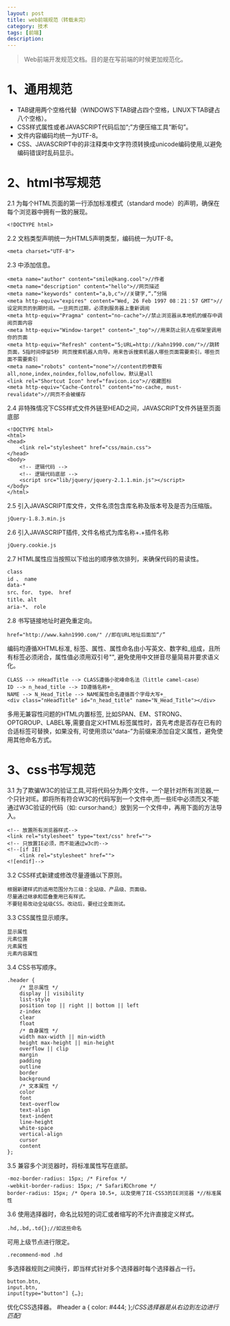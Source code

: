 ```yaml
---
layout: post
title: web前端规范（转载未完）
category: 技术
tags: [前端]
description: 
---
```


> Web前端开发规范文档。目的是在写前端的时候更加规范化。


# 1、通用规范 # 

- TAB键用两个空格代替（WINDOWS下TAB键占四个空格，LINUX下TAB键占八个空格）。
- CSS样式属性或者JAVASCRIPT代码后加“;”方便压缩工具“断句”。
- 文件内容编码均统一为UTF-8。
- CSS、JAVASCRIPT中的非注释类中文字符须转换成unicode编码使用,以避免编码错误时乱码显示。

# 2、html书写规范 #

2.1 为每个HTML页面的第一行添加标准模式（standard mode）的声明，确保在每个浏览器中拥有一致的展现。

	<!DOCTYPE html>

2.2 文档类型声明统一为HTML5声明类型，编码统一为UTF-8。

	<meta charset="UTF-8">

2.3 <HEAD>中添加信息。

	<meta name="author" content="smile@kang.cool">//作者
	<meta name="description" content="hello">//网页描述
	<meta name="keywords" content="a,b,c">//关键字,“，”分隔
	<meta http-equiv="expires" content="Wed, 26 Feb 1997 08：21：57 GMT">//设定网页的到期时间。一旦网页过期，必须到服务器上重新调阅
	<meta http-equiv="Pragma" content="no-cache">//禁止浏览器从本地机的缓存中调阅页面内容
	<meta http-equiv="Window-target" content="_top">//用来防止别人在框架里调用你的页面
	<meta http-equiv="Refresh" content="5;URL=http://kahn1990.com/">//跳转页面，5指时间停留5秒 网页搜索机器人向导。用来告诉搜索机器人哪些页面需要索引，哪些页面不需要索引
	<meta name="robots" content="none">//content的参数有all,none,index,noindex,follow,nofollow，默认是all
	<link rel="Shortcut Icon" href="favicon.ico">//收藏图标
	<meta http-equiv="Cache-Control" content="no-cache, must-revalidate">//网页不会被缓存

2.4 非特殊情况下CSS样式文件外链至HEAD之间，JAVASCRIPT文件外链至页面底部

	<!DOCTYPE html>
	<html>
	<head>
	    <link rel="stylesheet" href="css/main.css">
	</head>
	<body>
	    <!-- 逻辑代码 -->
	    <!-- 逻辑代码底部 -->
	    <script src="lib/jquery/jquery-2.1.1.min.js"></script>
	</body>
	</html>

2.5 引入JAVASCRIPT库文件，文件名须包含库名称及版本号及是否为压缩版。

	jQuery-1.8.3.min.js

2.6 引入JAVASCRIPT插件, 文件名格式为库名称+.+插件名称

	jQuery.cookie.js

2.7 HTML属性应当按照以下给出的顺序依次排列，来确保代码的易读性。

	class
	id 、 name
	data-*
	src、for、 type、 href
	title、alt
	aria-*、 role

2.8 书写链接地址时避免重定向。

	href="http://www.kahn1990.com/" //即在URL地址后面加“/”

编码均遵循XHTML标准,
标签、属性、属性命名由小写英文、数字和_组成，且所有标签必须闭合，属性值必须用双引号"",
避免使用中文拼音尽量简易并要求语义化。

	CLASS --> nHeadTitle --> CLASS遵循小驼峰命名法（little camel-case）
	ID --> n_head_title --> ID遵循名称+_
	NAME --> N_Head_Title --> NAME属性命名遵循首个字母大写+_
	<div class="nHeadTitle" id="n_head_title" name="N_Head_Title"></div>

多用无兼容性问题的HTML内置标签,
比如SPAN、EM、STRONG、OPTGROUP、LABEL等,需要自定义HTML标签属性时，首先考虑是否存在已有的合适标签可替换，如果没有,
可使用须以“data-”为前缀来添加自定义属性，避免使用其他命名方式。

# 3、css书写规范 #

3.1 为了欺骗W3C的验证工具,可将代码分为两个文件，一个是针对所有浏览器,一个只针对IE。即将所有符合W3C的代码写到一个文件中,而一些IE中必须而又不能通过W3C验证的代码（如:
cursor:hand;）放到另一个文件中，再用下面的方法导入。

	<!-- 放置所有浏览器样式-->
	<link rel="stylesheet" type="text/css" href="">
	<!-- 只放置IE必须，而不能通过w3c的-->
	<!--[if IE]
	    <link rel="stylesheet" href="">
	<![endif]-->

3.2 CSS样式新建或修改尽量遵循以下原则。

	根据新建样式的适用范围分为三级：全站级、产品级、页面级。
	尽量通过继承和层叠重用已有样式。
	不要轻易改动全站级CSS。改动后，要经过全面测试。

3.3 CSS属性显示顺序。

	显示属性
	元素位置
	元素属性
	元素内容属性

3.4 CSS书写顺序。

	.header {
		/* 显示属性 */
	    display || visibility
	    list-style
	    position top || right || bottom || left
	    z-index
	    clear
	    float
		/* 自身属性 */
	    width max-width || min-width
	    height max-height || min-height
	    overflow || clip
	    margin
	    padding
	    outline
	    border
	    background
		/* 文本属性 */
	    color
	    font
	    text-overflow
	    text-align
	    text-indent
	    line-height
	    white-space
	    vertical-align
	    cursor
	    content
	};

3.5 兼容多个浏览器时，将标准属性写在底部。

	-moz-border-radius: 15px; /* Firefox */
	-webkit-border-radius: 15px; /* Safari和Chrome */
	border-radius: 15px; /* Opera 10.5+, 以及使用了IE-CSS3的IE浏览器 *//标准属性

3.6 使用选择器时，命名比较短的词汇或者缩写的不允许直接定义样式。

	.hd,.bd,.td{};//如这些命名

可用上级节点进行限定。

	.recommend-mod .hd

多选择器规则之间换行，即当样式针对多个选择器时每个选择器占一行。

	button.btn,
	input.btn,
	input[type="button"] {…};

优化CSS选择器。
	#header a { color: #444; };/*CSS选择器是从右边到左边进行匹配*/









	








